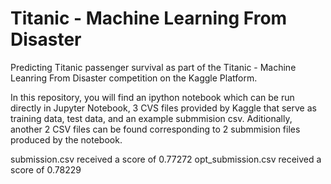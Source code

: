 # Titanic - Machine Learning From Disaster

Predicting Titanic passenger survival as part of the Titanic - Machine Leanring From Disaster competition on the Kaggle Platform.

In this repository, you will find an ipython notebook which can be run directly in Jupyter Notebook, 3 CVS files provided by Kaggle that serve as training data, test data, and an example submmision csv. Aditionally, another 2 CSV files can be found corresponding to 2 submmision files produced by the notebook.

submission.csv received a score of 0.77272
opt_submission.csv received a score of 0.78229
